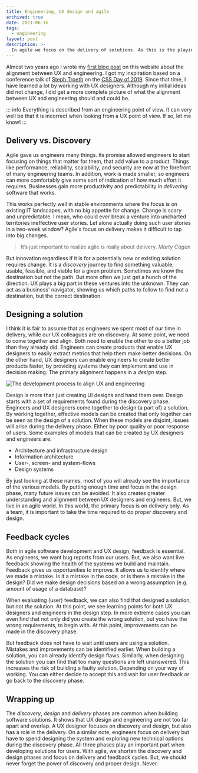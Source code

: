 ```yaml
---
title: Engineering, UX design and agile
archived: true
date: 2021-06-16
tags:
  - engineering
layout: post
description: >-
  In agile we focus on the delivery of solutions. As this is the playing field of engineers, UX designers get left behind. However, we should seek more alignment with them.
---
```


Almost two years ago I wrote my [first blog post](/writing/ux-design-process-for-engineers) on this website about the alignment between UX and engineering. I got my inspiration based on a conference talk of [Steph Troeth](https://twitter.com/sniffles) on the [CSS Day of 2019](https://cssday.nl/2019). Since that time, I have learned a lot by working with UX designers. Although my initial ideas did not change, I did get a more complete picture of what the alignment between UX and engineering should and could be.

::: info
Everything is described from an engineering point of view. It can very well be that it is incorrect when looking from a UX point of view. If so, let me know!
:::

## Delivery vs. Discovery

Agile gave us engineers many things. Its promise allowed engineers to start focusing on things that matter for them, that add value to a product. Things like performance, reliability, scalability, and security are now at the forefront of many engineering teams. In addition, work is made smaller, so engineers can more comfortably give some sort of indication of how much effort it requires. Businesses gain more productivity and predictability in _delivering_ software that works.

This works perfectly well in stable environments where the focus is on existing IT landscapes, with no big appetite for change. Change is scary and unpredictable. I mean, who could ever break a venture into uncharted territories ineffective user stories. Let alone actually doing such user stories in a two-week window? Agile's focus on delivery makes it difficult to tap into big changes.

> It’s just important to realize agile is really about delivery. <cite>Marty Cagan</cite>

But innovation regardless if it is for a potentially new or existing solution requires change. It is a _discovery_ journey to find something valuable, usable, feasible, and viable for a given problem. Sometimes we know the destination but not the path. But more often we just get a hunch of the direction. UX plays a big part in these ventures into the unknown. They can act as a business' navigator, showing us which paths to follow to find not a destination, but the correct destination.

## Designing a solution

I think it is fair to assume that as engineers we spent most of our time in delivery, while our UX colleagues are on discovery. At some point, we need to come together and align. Both need to enable the other to do a better job than they already did. Engineers can create products that enable UX designers to easily extract metrics that help them make better decisions. On the other hand, UX designers can enable engineers to create better products faster, by providing systems they can implement and use in decision making. The primary alignment happens in a _design_ step.

![The development process to align UX and engineering](/img/development-process.png)

Design is more than just creating UI designs and hand them over. Design starts with a set of requirements found during the discovery phase. Engineers and UX designers come together to design (a part of) a solution. By working together, effective models can be created that only together can be seen as the design of a solution. When these models are disjoint, issues will arise during the delivery phase. Either by poor quality or poor response of users. Some examples of models that can be created by UX designers and engineers are:

- Architecture and infrastructure design
- Information architecture
- User-, screen- and system-flows
- Design systems

By just looking at these names, most of you will already see the importance of the various models. By putting enough time and focus in the design phase, many future issues can be avoided. It also creates greater understanding and alignment between UX designers and engineers. But, we live in an agile world. In this world, the primary focus is on delivery only. As a team, it is important to take the time required to do proper discovery and design.

## Feedback cycles

Both in agile software development and UX design, feedback is essential. As engineers, we want bug reports from our users. But, we also want live feedback showing the health of the systems we build and maintain. Feedback gives us opportunities to improve. It allows us to identify where we made a mistake. Is it a mistake in the code, or is there a mistake in the design? Did we make design decisions based on a wrong assumption (e.g. amount of usage of a database)?

When evaluating (user) feedback, we can also find that designed a solution, but not _the_ solution. At this point, we see learning points for both UX designers and engineers in the design step. In more extreme cases you can even find that not only did you create the wrong solution, but you have the wrong requirements, to begin with. At this point, improvements can be made in the discovery phase.

But feedback does not have to wait until users are using a solution. Mistakes and improvements can be identified earlier. When building a solution, you can already identify design flaws. Similarly, when designing the solution you can find that too many questions are left unanswered. This increases the risk of building a faulty solution. Depending on your way of working. You can either decide to accept this and wait for user feedback or go back to the discovery phase.

## Wrapping up

The _discovery_, _design_ and _delivery_ phases are common when building software solutions. It shows that UX design and engineering are not too far apart and overlap. A UX designer focuses on discovery and design, but also has a role in the delivery. On a similar note, engineers focus on delivery but have to spend designing the system and exploring new technical options during the discovery phase. All three phases play an important part when developing solutions for users. With agile, we shorten the discovery and design phases and focus on delivery and feedback cycles. But, we should never forget the power of discovery and proper design. Never.
